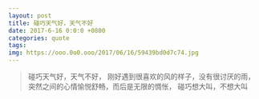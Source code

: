 ```yaml
---
layout: post
title: 碰巧天气好，天气不好
date: 2017-6-16 0:0:0 +0800
categories: quote
tags: 
img: https://ooo.0o0.ooo/2017/06/16/59439bd0d7c74.jpg
---
```

>碰巧天气好，天气不好，
刚好遇到很喜欢的风的样子，没有很讨厌的雨，
突然之间的心情愉悦舒畅，而后是无限的惆怅，
碰巧想大叫，不想大叫